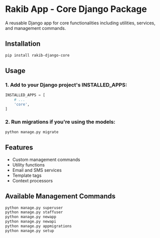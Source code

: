 # Rakib App - Core Django Package

A reusable Django app for core functionalities including utilities, services, and management commands.

## Installation

```bash
pip install rakib-django-core
```

## Usage

### 1. Add to your Django project's INSTALLED_APPS:
```python
INSTALLED_APPS = [
    # ...
    'core',
]
```     

### 2. Run migrations if you're using the models:
```python
python manage.py migrate
``` 

## Features
- Custom management commands
- Utility functions
- Email and SMS services
- Template tags
- Context processors

## Available Management Commands
```python
python manage.py superuser
python manage.py staffuser
python manage.py newapp
python manage.py newapi
python manage.py appmigrations
python manage.py setup
```